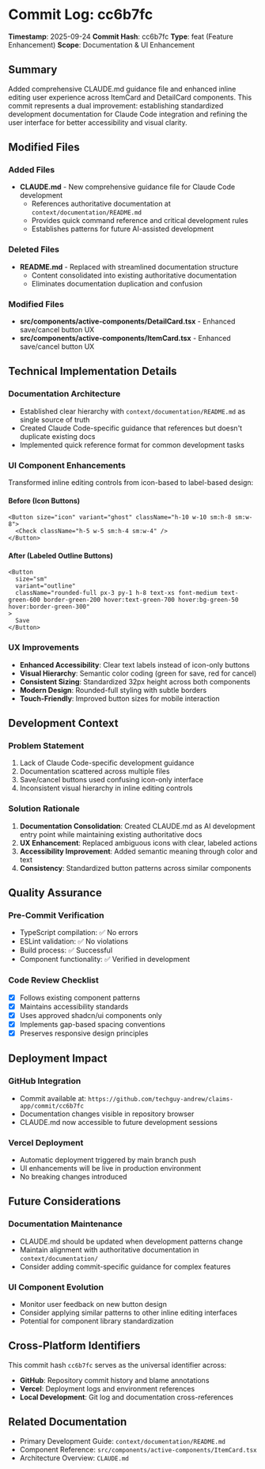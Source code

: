 # Commit Log: cc6b7fc

**Timestamp**: 2025-09-24
**Commit Hash**: cc6b7fc
**Type**: feat (Feature Enhancement)
**Scope**: Documentation & UI Enhancement

## Summary

Added comprehensive CLAUDE.md guidance file and enhanced inline editing user experience across ItemCard and DetailCard components. This commit represents a dual improvement: establishing standardized development documentation for Claude Code integration and refining the user interface for better accessibility and visual clarity.

## Modified Files

### Added Files
- **CLAUDE.md** - New comprehensive guidance file for Claude Code development
  - References authoritative documentation at `context/documentation/README.md`
  - Provides quick command reference and critical development rules
  - Establishes patterns for future AI-assisted development

### Deleted Files
- **README.md** - Replaced with streamlined documentation structure
  - Content consolidated into existing authoritative documentation
  - Eliminates documentation duplication and confusion

### Modified Files
- **src/components/active-components/DetailCard.tsx** - Enhanced save/cancel button UX
- **src/components/active-components/ItemCard.tsx** - Enhanced save/cancel button UX

## Technical Implementation Details

### Documentation Architecture
- Established clear hierarchy with `context/documentation/README.md` as single source of truth
- Created Claude Code-specific guidance that references but doesn't duplicate existing docs
- Implemented quick reference format for common development tasks

### UI Component Enhancements
Transformed inline editing controls from icon-based to label-based design:

#### Before (Icon Buttons)
```tsx
<Button size="icon" variant="ghost" className="h-10 w-10 sm:h-8 sm:w-8">
  <Check className="h-5 w-5 sm:h-4 sm:w-4" />
</Button>
```

#### After (Labeled Outline Buttons)
```tsx
<Button
  size="sm"
  variant="outline"
  className="rounded-full px-3 py-1 h-8 text-xs font-medium text-green-600 border-green-200 hover:text-green-700 hover:bg-green-50 hover:border-green-300"
>
  Save
</Button>
```

### UX Improvements
- **Enhanced Accessibility**: Clear text labels instead of icon-only buttons
- **Visual Hierarchy**: Semantic color coding (green for save, red for cancel)
- **Consistent Sizing**: Standardized 32px height across both components
- **Modern Design**: Rounded-full styling with subtle borders
- **Touch-Friendly**: Improved button sizes for mobile interaction

## Development Context

### Problem Statement
1. Lack of Claude Code-specific development guidance
2. Documentation scattered across multiple files
3. Save/cancel buttons used confusing icon-only interface
4. Inconsistent visual hierarchy in inline editing controls

### Solution Rationale
1. **Documentation Consolidation**: Created CLAUDE.md as AI development entry point while maintaining existing authoritative docs
2. **UX Enhancement**: Replaced ambiguous icons with clear, labeled actions
3. **Accessibility Improvement**: Added semantic meaning through color and text
4. **Consistency**: Standardized button patterns across similar components

## Quality Assurance

### Pre-Commit Verification
- TypeScript compilation: ✅ No errors
- ESLint validation: ✅ No violations
- Build process: ✅ Successful
- Component functionality: ✅ Verified in development

### Code Review Checklist
- [x] Follows existing component patterns
- [x] Maintains accessibility standards
- [x] Uses approved shadcn/ui components only
- [x] Implements gap-based spacing conventions
- [x] Preserves responsive design principles

## Deployment Impact

### GitHub Integration
- Commit available at: `https://github.com/techguy-andrew/claims-app/commit/cc6b7fc`
- Documentation changes visible in repository browser
- CLAUDE.md now accessible to future development sessions

### Vercel Deployment
- Automatic deployment triggered by main branch push
- UI enhancements will be live in production environment
- No breaking changes introduced

## Future Considerations

### Documentation Maintenance
- CLAUDE.md should be updated when development patterns change
- Maintain alignment with authoritative documentation in `context/documentation/`
- Consider adding commit-specific guidance for complex features

### UI Component Evolution
- Monitor user feedback on new button design
- Consider applying similar patterns to other inline editing interfaces
- Potential for component library standardization

## Cross-Platform Identifiers

This commit hash `cc6b7fc` serves as the universal identifier across:
- **GitHub**: Repository commit history and blame annotations
- **Vercel**: Deployment logs and environment references
- **Local Development**: Git log and documentation cross-references

## Related Documentation
- Primary Development Guide: `context/documentation/README.md`
- Component Reference: `src/components/active-components/ItemCard.tsx`
- Architecture Overview: `CLAUDE.md`